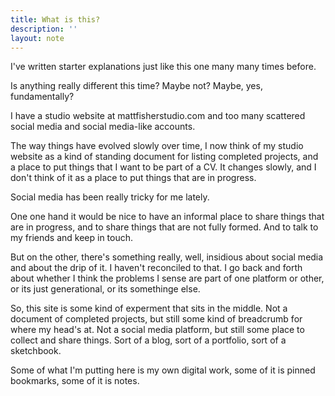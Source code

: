 ```yaml
---
title: What is this?
description: ''
layout: note
---
```


I've written starter explanations just like this one many many times before. 

Is anything really different this time? Maybe not? Maybe, yes, fundamentally?

I have a studio website at mattfisherstudio.com and too many scattered social media and social media-like accounts. 

The way things have evolved slowly over time, I now think of my studio website as a kind of standing document for listing completed projects, and a place to put things that I want to be part of a CV. It changes slowly, and I don't think of it as a place to put things that are in progress.

Social media has been really tricky for me lately. 

One one hand it would be nice to have an informal place to share things that are in progress, and to share things that are not fully formed. And to talk to my friends and keep in touch. 

But on the other, there's something really, well, insidious about social media and about the drip of it. I haven't reconciled to that. I go back and forth about whether I think the problems I sense are part of one platform or other, or its just generational, or its somethinge else. 

So, this site is some kind of experment that sits in the middle. Not a document of completed projects, but still some kind of breadcrumb for where my head's at. Not a social media platform, but still some place to collect and share things. Sort of a blog, sort of a portfolio, sort of a sketchbook.

Some of what I'm putting here is my own digital work, some of it is pinned bookmarks, some of it is notes. 

